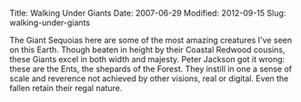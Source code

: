 Title: Walking Under Giants
Date: 2007-06-29
Modified: 2012-09-15
Slug: walking-under-giants

The Giant Sequoias here are some of the most amazing creatures I've seen on this Earth. Though beaten in height by their Coastal Redwood cousins, these Giants excel in both width and majesty. Peter Jackson got it wrong: these are the Ents, the shepards of the Forest. They instill in one a sense of scale and reverence not achieved by other visions, real or digital. Even the fallen retain their regal nature.
